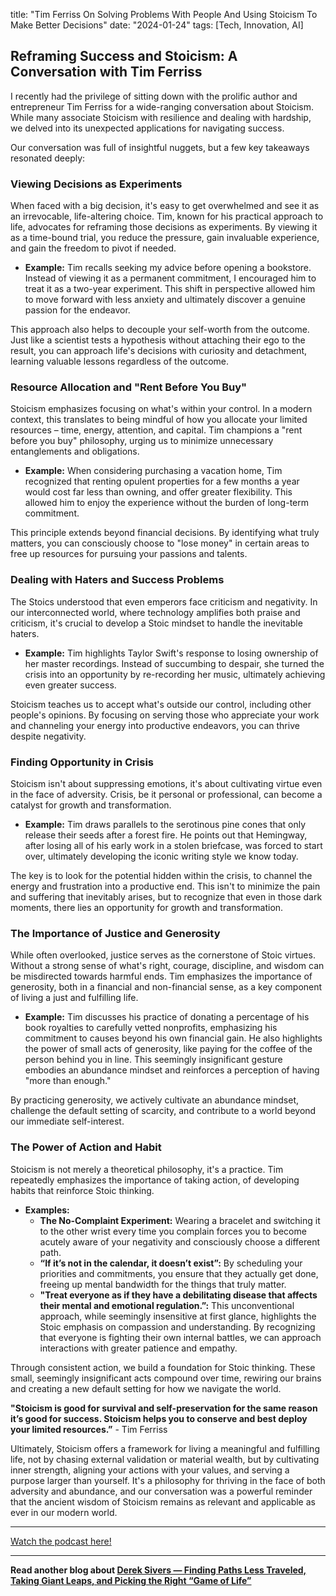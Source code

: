 

title: "Tim Ferriss On Solving Problems With People And Using Stoicism To Make Better Decisions"
date: "2024-01-24"
tags: [Tech, Innovation, AI]


## Reframing Success and Stoicism: A Conversation with Tim Ferriss

I recently had the privilege of sitting down with the prolific author and entrepreneur Tim Ferriss for a wide-ranging conversation about Stoicism. While many associate Stoicism with resilience and dealing with hardship, we delved into its unexpected applications for navigating success. 

Our conversation was full of insightful nuggets, but a few key takeaways resonated deeply:

### Viewing Decisions as Experiments

When faced with a big decision, it's easy to get overwhelmed and see it as an irrevocable, life-altering choice. Tim, known for his practical approach to life, advocates for reframing those decisions as experiments. By viewing it as a time-bound trial, you reduce the pressure, gain invaluable experience, and gain the freedom to pivot if needed. 

* **Example:** Tim recalls seeking my advice before opening a bookstore. Instead of viewing it as a permanent commitment, I encouraged him to treat it as a two-year experiment. This shift in perspective allowed him to move forward with less anxiety and ultimately discover a genuine passion for the endeavor. 

This approach also helps to decouple your self-worth from the outcome. Just like a scientist tests a hypothesis without attaching their ego to the result, you can approach life's decisions with curiosity and detachment, learning valuable lessons regardless of the outcome.

### Resource Allocation and "Rent Before You Buy"

Stoicism emphasizes focusing on what's within your control. In a modern context, this translates to being mindful of how you allocate your limited resources – time, energy, attention, and capital. Tim champions a "rent before you buy" philosophy, urging us to minimize unnecessary entanglements and obligations.

* **Example:** When considering purchasing a vacation home, Tim recognized that renting opulent properties for a few months a year would cost far less than owning, and offer greater flexibility. This allowed him to enjoy the experience without the burden of long-term commitment.

This principle extends beyond financial decisions. By identifying what truly matters, you can consciously choose to "lose money" in certain areas to free up resources for pursuing your passions and talents.

### Dealing with Haters and Success Problems

The Stoics understood that even emperors face criticism and negativity. In our interconnected world, where technology amplifies both praise and criticism, it's crucial to develop a Stoic mindset to handle the inevitable haters. 

* **Example:** Tim highlights Taylor Swift's response to losing ownership of her master recordings. Instead of succumbing to despair, she turned the crisis into an opportunity by re-recording her music, ultimately achieving even greater success.

Stoicism teaches us to accept what's outside our control, including other people's opinions. By focusing on serving those who appreciate your work and channeling your energy into productive endeavors, you can thrive despite negativity. 

### Finding Opportunity in Crisis

Stoicism isn't about suppressing emotions, it's about cultivating virtue even in the face of adversity. Crisis, be it personal or professional, can become a catalyst for growth and transformation. 

* **Example:** Tim draws parallels to the serotinous pine cones that only release their seeds after a forest fire. He points out that Hemingway, after losing all of his early work in a stolen briefcase, was forced to start over, ultimately developing the iconic writing style we know today.

The key is to look for the potential hidden within the crisis, to channel the energy and frustration into a productive end. This isn't to minimize the pain and suffering that inevitably arises, but to recognize that even in those dark moments, there lies an opportunity for growth and transformation.

### The Importance of Justice and Generosity

While often overlooked, justice serves as the cornerstone of Stoic virtues. Without a strong sense of what's right, courage, discipline, and wisdom can be misdirected towards harmful ends. Tim emphasizes the importance of generosity, both in a financial and non-financial sense, as a key component of living a just and fulfilling life. 

* **Example:** Tim discusses his practice of donating a percentage of his book royalties to carefully vetted nonprofits, emphasizing his commitment to causes beyond his own financial gain. He also highlights the power of small acts of generosity, like paying for the coffee of the person behind you in line. This seemingly insignificant gesture embodies an abundance mindset and reinforces a perception of having "more than enough." 

By practicing generosity, we actively cultivate an abundance mindset, challenge the default setting of scarcity, and contribute to a world beyond our immediate self-interest.

### The Power of Action and Habit

Stoicism is not merely a theoretical philosophy, it's a practice. Tim repeatedly emphasizes the importance of taking action, of developing habits that reinforce Stoic thinking. 

* **Examples:**
    * **The No-Complaint Experiment:** Wearing a bracelet and switching it to the other wrist every time you complain forces you to become acutely aware of your negativity and consciously choose a different path. 
    * **“If it’s not in the calendar, it doesn’t exist”:** By scheduling your priorities and commitments, you ensure that they actually get done, freeing up mental bandwidth for the things that truly matter. 
    * **"Treat everyone as if they have a debilitating disease that affects their mental and emotional regulation.”:** This unconventional approach, while seemingly insensitive at first glance, highlights the Stoic emphasis on compassion and understanding. By recognizing that everyone is fighting their own internal battles, we can approach interactions with greater patience and empathy.

Through consistent action, we build a foundation for Stoic thinking. These small, seemingly insignificant acts compound over time, rewiring our brains and creating a new default setting for how we navigate the world.

**"Stoicism is good for survival and self-preservation for the same reason it’s good for success. Stoicism helps you to conserve and best deploy your limited resources.”** - Tim Ferriss

Ultimately, Stoicism offers a framework for living a meaningful and fulfilling life, not by chasing external validation or material wealth, but by cultivating inner strength, aligning your actions with your values, and serving a purpose larger than yourself. It's a philosophy for thriving in the face of both adversity and abundance, and our conversation was a powerful reminder that the ancient wisdom of Stoicism remains as relevant and applicable as ever in our modern world.

---

<a href="https://youtube.com/watch?v=nnw5BdPfPWs" target="_blank">Watch the podcast here!</a>


---

**Read another blog about [Derek Sivers — Finding Paths Less Traveled, Taking Giant Leaps, and Picking the Right “Game of Life”](./20230421-dereksivers-timferriss)**
